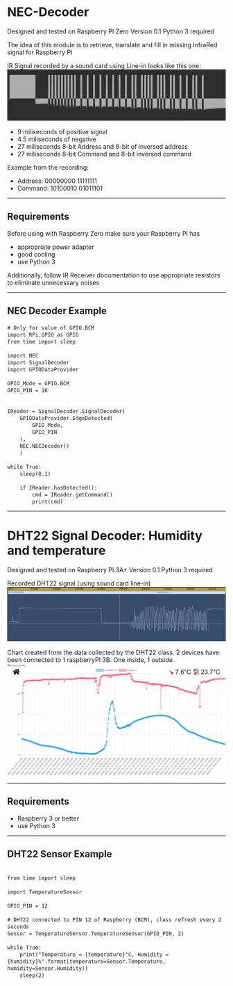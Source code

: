 # NEC-Decoder

Designed and tested on Raspberry PI Zero
Version 0.1
Python 3 required

The idea of this module is to retrieve, translate and fill in missing InfraRed signal for Raspberry PI 

IR Signal recorded by a sound card using Line-in looks like this one:
![Recorded IR Signal](https://github.com/kamilskoczylas/NEC-Decoder/blob/main/Tests/RecordedIRsignal.jpg?raw=true)
- 9 miliseconds of positive signal
- 4.5 miliseconds of negative
- 27 miliseconds 8-bit Address and 8-bit of inversed address
- 27 miliseconds 8-bit Command and 8-bit inversed command

Example from the recording:
- Address: 00000000 11111111
- Command: 10100010 01011101

---
Requirements
-

Before using with Raspberry Zero make sure your Raspberry PI has
- appropriate power adapter
- good cooling
- use Python 3

Additionally, follow IR Receiver documentation to use appropriate resistors to eliminate unnecessary noises

---
NEC Decoder Example 
-

```
# Only for value of GPIO.BCM
import RPi.GPIO as GPIO 
from time import sleep 

import NEC
import SignalDecoder
import GPIODataProvider

GPIO_Mode = GPIO.BCM
GPIO_PIN = 16


IReader = SignalDecoder.SignalDecoder(
    GPIODataProvider.EdgeDetected(
        GPIO_Mode,
        GPIO_PIN
    ),
    NEC.NECDecoder()
    )

while True:
    sleep(0.1)

    if IReader.hasDetected():
        cmd = IReader.getCommand()
        print(cmd)
```


---

# DHT22 Signal Decoder: Humidity and temperature

Designed and tested on Raspberry PI 3A+
Version 0.1
Python 3 required

Recorded DHT22 signal (using sound card line-in)
![Recorded DHT22 Signal](https://github.com/kamilskoczylas/NEC-Decoder/blob/main/Tests/DHT22-Recorded-signal.png?raw=true)

Chart created from the data collected by the DHT22 class. 2 devices have been connected to 1 raspberryPI 3B. One inside, 1 outside.
![2 DHT22 connected: inside and outside](https://github.com/kamilskoczylas/NEC-Decoder/blob/main/Tests/TemperatureInsideOutside.png?raw=true)

---
Requirements
-

- Raspberry 3 or better 
- use Python 3

---
DHT22 Sensor Example
-

```

from time import sleep 

import TemperatureSensor

GPIO_PIN = 12

# DHT22 connected to PIN 12 of Raspberry (BCM), class refresh every 2 seconds
Sensor = TemperatureSensor.TemperatureSensor(GPIO_PIN, 2)

while True:
    print("Temperature = {temperature}°C, Humidity = {humidity}%".format(temperature=Sensor.Temperature, humidity=Sensor.Humidity))
    sleep(2)


```
